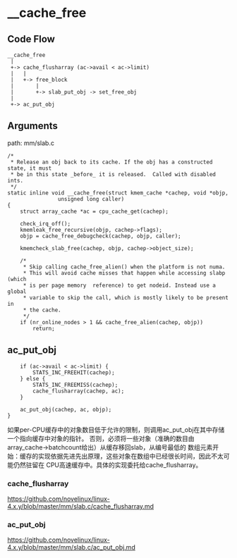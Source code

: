 __cache_free
========================================

Code Flow
----------------------------------------

```
__cache_free
 |
 +-> cache_flusharray (ac->avail < ac->limit)
 |   |
 |   +-> free_block
 |       |
 |       +-> slab_put_obj -> set_free_obj
 |
 +-> ac_put_obj
```

Arguments
----------------------------------------

path: mm/slab.c
```
/*
 * Release an obj back to its cache. If the obj has a constructed state, it must
 * be in this state _before_ it is released.  Called with disabled ints.
 */
static inline void __cache_free(struct kmem_cache *cachep, void *objp,
                unsigned long caller)
{
    struct array_cache *ac = cpu_cache_get(cachep);

    check_irq_off();
    kmemleak_free_recursive(objp, cachep->flags);
    objp = cache_free_debugcheck(cachep, objp, caller);

    kmemcheck_slab_free(cachep, objp, cachep->object_size);

    /*
     * Skip calling cache_free_alien() when the platform is not numa.
     * This will avoid cache misses that happen while accessing slabp (which
     * is per page memory  reference) to get nodeid. Instead use a global
     * variable to skip the call, which is mostly likely to be present in
     * the cache.
     */
    if (nr_online_nodes > 1 && cache_free_alien(cachep, objp))
        return;
```

ac_put_obj
----------------------------------------

```
    if (ac->avail < ac->limit) {
        STATS_INC_FREEHIT(cachep);
    } else {
        STATS_INC_FREEMISS(cachep);
        cache_flusharray(cachep, ac);
    }

    ac_put_obj(cachep, ac, objp);
}
```

如果per-CPU缓存中的对象数目低于允许的限制，则调用ac_put_obj在其中存储一个指向缓存中对象的指针。
否则，必须将一些对象（准确的数目由array_cache->batchcount给出）从缓存移回slab，从编号最低的
数组元素开始：缓存的实现依据先进先出原理，这些对象在数组中已经很长时间，因此不太可能仍然驻留在
CPU高速缓存中。具体的实现委托给cache_flusharray。

### cache_flusharray

https://github.com/novelinux/linux-4.x.y/blob/master/mm/slab.c/cache_flusharray.md

### ac_put_obj

https://github.com/novelinux/linux-4.x.y/blob/master/mm/slab.c/ac_put_obj.md

